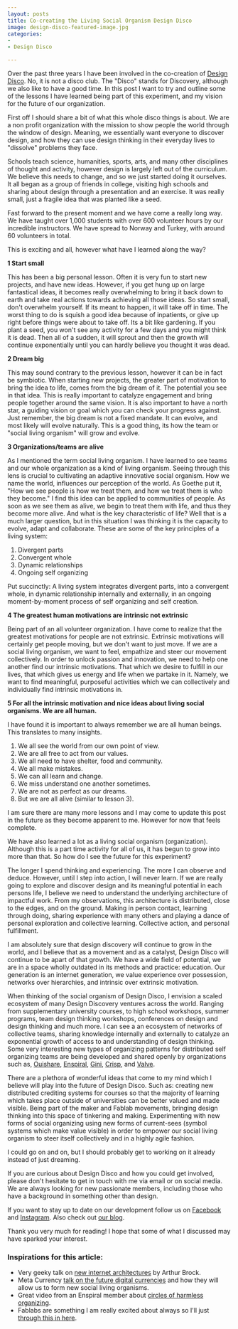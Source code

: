 ```yaml
---
layout: posts
title: Co-creating the Living Social Organism Design Disco
image: design-disco-featured-image.jpg
categories:
- 
- Design Disco

---
```

Over the past three years I have been involved in the co-creation of [Design Disco](https://designdisco.org "Design Disco"). No, it is not a disco club. The "Disco" stands for Discovery, although we also like to have a good time. In this post I want to try and outline some of the lessons I have learned being part of this experiment, and my vision for the future of our organization.

First off I should share a bit of what this whole disco things is about. We are a non profit organization with the mission to show people the world through the window of design. Meaning, we essentially want everyone to discover design, and how they can use design thinking in their everyday lives to "dissolve" problems they face.

Schools teach science, humanities, sports, arts, and many other disciplines of thought and activity, however design is largely left out of the curriculum. We believe this needs to change, and so we just started doing it ourselves. It all began as a group of friends in college, visiting high schools and sharing about design through a presentation and an exercise. It was really small, just a fragile idea that was planted like a seed.

Fast forward to the present moment and we have come a really long way. We have taught over 1,000 students with over 600 volunteer hours by our incredible instructors. We have spread to Norway and Turkey, with around 60 volunteers in total.

This is exciting and all, however what have I learned along the way?

**1 Start small**

This has been a big personal lesson. Often it is very fun to start new projects, and have new ideas. However, if you get hung up on large fantastical ideas, it becomes really overwhelming to bring it back down to earth and take real actions towards achieving all those ideas. So start small, don't overwhelm yourself. If its meant to happen, it will take off in time. The worst thing to do is squish a good idea because of inpatients, or give up right before things were about to take off. Its a bit like gardening. If you plant a seed, you won't see any activity for a few days and you might think it is dead. Then all of a sudden, it will sprout and then the growth will continue exponentially until you can hardly believe you thought it was dead.

**2 Dream big**

This may sound contrary to the previous lesson, however it can be in fact be symbiotic. When starting new projects, the greater part of motivation to bring the idea to life, comes from the big dream of it. The potential you see in that idea. This is really important to catalyze engagement and bring people together around the same vision. It is also important to have a north star, a guiding vision or goal which you can check your progress against. Just remember, the big dream is not a fixed mandate. It can evolve, and most likely will evolve naturally. This is a good thing, its how the team or "social living organism" will grow and evolve.

**3 Organizations/teams are alive**

As I mentioned the term social living organism. I have learned to see teams and our whole organization as a kind of living organism. Seeing through this lens is crucial to cultivating an adaptive innovative social organism. How we name the world, influences our perception of the world. As Goethe put it, "How we see people is how we treat them, and how we treat them is who they become." I find this idea can be applied to communities of people. As soon as we see them as alive, we begin to treat them with life, and thus they become more alive. And what is the key characteristic of life? Well that is a much larger question, but in this situation I was thinking it is the capacity to evolve, adapt and collaborate. These are some of the key principles of a living system:

1. Divergent parts
2. Convergent whole
3. Dynamic relationships
4. Ongoing self organizing

Put succinctly: A living system integrates divergent parts, into a convergent whole, in dynamic relationship internally and externally, in an ongoing moment-by-moment process of self organizing and self creation.

**4 The greatest human motivations are intrinsic not extrinsic**

Being part of an all volunteer organization. I have come to realize that the greatest motivations for people are not extrinsic. Extrinsic motivations will certainly get people moving, but we don't want to just move. If we are a social living organism, we want to feel, empathize and steer our movement collectively. In order to unlock passion and innovation, we need to help one another find our intrinsic motivations. That which we desire to fulfill in our lives, that which gives us energy and life when we partake in it. Namely, we want to find meaningful, purposeful activities which we can collectively and individually find intrinsic motivations in.

**5 For all the intrinsic motivation and nice ideas about living social organisms. We are all human.**

I have found it is important to always remember we are all human beings. This translates to many insights.

1. We all see the world from our own point of view.
2. We are all free to act from our values.
3. We all need to have shelter, food and community.
4. We all make mistakes.
5. We can all learn and change.
6. We miss understand one another sometimes.
7. We are not as perfect as our dreams.
8. But we are all alive (similar to lesson 3).

I am sure there are many more lessons and I may come to update this post in the future as they become apparent to me. However for now that feels complete.

We have also learned a lot as a living social organism (organization). Although this is a part time activity for all of us, it has begun to grow into more than that. So how do I see the future for this experiment?

The longer I spend thinking and experiencing. The more I can observe and deduce. However, until I step into action, I will never learn. If we are really going to explore and discover design and its meaningful potential in each persons life, I believe we need to understand the underlying architecture of impactful work. From my observations, this architecture is distributed, close to the edges, and on the ground. Making in person contact, learning through doing, sharing experience with many others and playing a dance of personal exploration and collective learning. Collective action, and personal fulfillment.

I am absolutely sure that design discovery will continue to grow in the world, and I believe that as a movement and as a catalyst,  Design Disco will continue to be apart of that growth. We have a wide field of potential, we are in a space wholly outdated in its methods and practice: education. Our generation is an internet generation, we value experience over possession, networks over hierarchies, and intrinsic over extrinsic motivation.

When thinking of the social organism of Design Disco, I envision a scaled ecosystem of many Design Discovery ventures across the world. Ranging from supplementary university courses, to high school workshops, summer programs, team design thinking workshops, conferences on design and design thinking and much more. I can see a an ecosystem of networks of collective teams, sharing knowledge internally and externally to catalyze an exponential growth of access to and understanding of design thinking. Some very interesting new types of organizing patterns for distributed self organizing teams are being developed and shared openly by organizations such as, [Ouishare](http://opensource.ouishare.net/ "Ouishare Open Source"), [Enspiral](https://handbook.enspiral.com/ "Enspiral Network Handbook"), [Gini](https://drive.google.com/file/d/0B44XthBdMmN6bGlfdk8zejdSZUU/view "Gini Company Handbook"), [Crisp](https://drive.google.com/file/d/0B44XthBdMmN6bGlfdk8zejdSZUU/view "Crisp DNA"), and [Valve](https://steamcdn-a.akamaihd.net/apps/valve/Valve_NewEmployeeHandbook.pdf "Valve Company Handbook").

There are a plethora of wonderful ideas that come to my mind which I believe will play into the future of Design Disco. Such as: creating new distributed crediting systems for courses so that the majority of learning which takes place outside of universities can be better valued and made visible. Being part of the maker and Fablab movements, bringing design thinking into this space of tinkering and making. Experimenting with new forms of social organizing using new forms of current-sees (symbol systems which make value visible) in order to empower our social living organism to steer itself collectively and in a highly agile fashion.

I could go on and on, but I should probably get to working on it already instead of just dreaming.

If you are curious about Design Disco and how you could get involved, please don't hesitate to get in touch with me via email or on social media. We are always looking for new passionate members, including those who have a background in something other than design.

If you want to stay up to date on our development follow us on [Facebook](https://facebook.com/designdisco "Design Disco Facebook") and [Instagram](https://instagram.com/designdisco_ "Design Disco Instagram"). Also check out [our blog](http://designdisco.org/blog "Design Disco Blog").

Thank you very much for reading! I hope that some of what I discussed may have sparked your interest.

### Inspirations for this article:

* Very geeky talk on [new internet architectures](https://www.youtube.com/watch?v=wBlwQpcV95M) by Arthur Brock.
* Meta Currency [talk on the future digital currencies]() and how they will allow us to form new social living organisms.
* Great video from an Enspiral member about [circles of harmless organizing](https://www.youtube.com/watch?v=b9ar0HVzNeE&t=981s).
* Fablabs are something I am really excited about always so I'll just [through this in here](https://www.fablabs.io/).